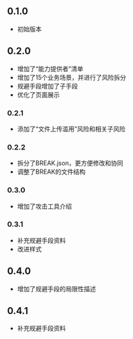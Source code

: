 ## 0.1.0

- 初始版本
  
## 0.2.0 

- 增加了“能力提供者”清单
- 增加了15个业务场景，并进行了风险拆分
- 规避手段增加了子手段
- 优化了页面展示

### 0.2.1

- 添加了“文件上传滥用”风险和相关子风险

### 0.2.2

- 拆分了BREAK.json，更方便修改和协同
- 调整了BREAK的文件结构


### 0.3.0

- 增加了攻击工具介绍

### 0.3.1

- 补充规避手段资料
- 改进样式

## 0.4.0

- 增加了规避手段的局限性描述

## 0.4.1

- 补充规避手段资料